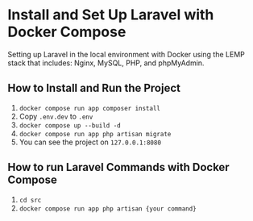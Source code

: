 # Install and Set Up Laravel with Docker Compose

Setting up Laravel in the local environment with Docker using the LEMP stack that includes: Nginx, MySQL, PHP, and phpMyAdmin.

## How to Install and Run the Project

1. ``` docker compose run app composer install ```
2. Copy ```.env.dev``` to ```.env```
3. ```docker compose up --build -d```
4. ```docker compose run app php artisan migrate```
5. You can see the project on ```127.0.0.1:8080```


## How to run Laravel Commands with Docker Compose

1. ```cd src```
2. ```docker compose run app php artisan {your command}``` 
